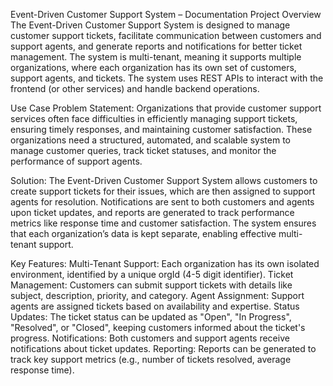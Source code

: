Event-Driven Customer Support System – Documentation
Project Overview
The Event-Driven Customer Support System is designed to manage customer support tickets, facilitate communication between customers and support agents, and generate reports and notifications for better ticket management. The system is multi-tenant, meaning it supports multiple organizations, where each organization has its own set of customers, support agents, and tickets. The system uses REST APIs to interact with the frontend (or other services) and handle backend operations.

Use Case
Problem Statement:
Organizations that provide customer support services often face difficulties in efficiently managing support tickets, ensuring timely responses, and maintaining customer satisfaction. These organizations need a structured, automated, and scalable system to manage customer queries, track ticket statuses, and monitor the performance of support agents.

Solution:
The Event-Driven Customer Support System allows customers to create support tickets for their issues, which are then assigned to support agents for resolution. Notifications are sent to both customers and agents upon ticket updates, and reports are generated to track performance metrics like response time and customer satisfaction. The system ensures that each organization’s data is kept separate, enabling effective multi-tenant support.

Key Features:
Multi-Tenant Support: Each organization has its own isolated environment, identified by a unique orgId (4-5 digit identifier).
Ticket Management: Customers can submit support tickets with details like subject, description, priority, and category.
Agent Assignment: Support agents are assigned tickets based on availability and expertise.
Status Updates: The ticket status can be updated as "Open", "In Progress", "Resolved", or "Closed", keeping customers informed about the ticket's progress.
Notifications: Both customers and support agents receive notifications about ticket updates.
Reporting: Reports can be generated to track key support metrics (e.g., number of tickets resolved, average response time).
